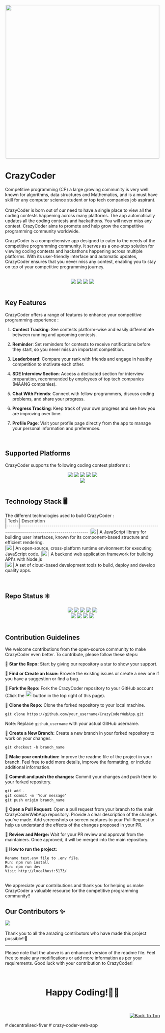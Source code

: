 <div id="top"></div>
 
 <p align="center">
 <img src="https://github.com/Yash-Parsana/CrazyCoderApp/assets/77839976/d9197945-46b2-4fe1-893b-a6bfe8f3477b" height= 500 width = 500 />
</p>

# CrazyCoder

Competitive programming (CP) a large growing community is very well known for algorithms, data structures and Mathematics, and is a must have skill for any computer science student or top tech companies job aspirant.<br>
<br>
CrazyCoder is born out of our need to have a single place to view all the coding contests happening across many platforms. The app automatically updates all the coding contests and hackathons. You will never miss any contest.
CrazyCoder aims to promote and help grow the competitive programming community worldwide.<br>

CrazyCoder is a comprehensive app designed to cater to the needs of the competitive programming community. It serves as a one-stop solution for viewing coding contests and hackathons happening across multiple platforms. With its user-friendly interface and automatic updates, CrazyCoder ensures that you never miss any contest, enabling you to stay on top of your competitive programming journey.

<br>
<div align="center">
<img src="https://forthebadge.com/images/badges/built-by-developers.svg" />
<img src="https://forthebadge.com/images/badges/built-with-love.svg" />
<img src="https://forthebadge.com/images/badges/uses-brains.svg" />
<img src="https://forthebadge.com/images/badges/powered-by-responsibility.svg" />
</div>
<br>
 
## Key Features

CrazyCoder offers a range of features to enhance your competitive programming experience :

1. **Contest Tracking**: See contests platform-wise and easily differentiate between running and upcoming contests.

2. **Reminder**: Set reminders for contests to receive notifications before they start, so you never miss an important competition.

3. **Leaderboard**: Compare your rank with friends and engage in healthy competition to motivate each other.

4. **SDE Interview Section**: Access a dedicated section for interview preparation, recommended by employees of top tech companies (MAANG companies).

5. **Chat With Friends**: Connect with fellow programmers, discuss coding problems, and share your progress.

6. **Progress Tracking**: Keep track of your own progress and see how you are improving over time.

7. **Profile Page**: Visit your profile page directly from the app to manage your personal information and preferences.

<br>

## Supported Platforms

CrazyCoder supports the following coding contest platforms :
<br>
<div align="center">
 <img src ="https://img.shields.io/badge/-LeetCode-E55807?style=for-the-badge&logo=LeetCode&logoColor=black">
 <img src="https://img.shields.io/badge/Codechef-%23B92B27.svg?&style=for-the-badge&logo=Codechef&logoColor=white">
 <img src="https://img.shields.io/badge/Codeforces-445f9d?style=for-the-badge&logo=Codeforces&logoColor=white">
 <img src ="https://img.shields.io/badge/HackerEarth-%232C3454.svg?&style=for-the-badge&logo=HackerEarth&logoColor=Blue">
 <img src ="https://img.shields.io/badge/-Hackerrank-2EC866?style=for-the-badge&logo=HackerRank&logoColor=white">
 <br>
 <img src="https://img.shields.io/badge/Atcoder-47A992.svg?&style=for-the-badge&logo=Atcoder&logoColor=white">
</div><br>

## Technology Stack 🖥️

The different technologies used to build CrazyCoder :
<br>
| Tech | Description                                                                                                                                                           
|------|----------------------------------------------------------------------------------------------------------------
|<img src="https://shields.io/badge/react-black?logo=react&style=for-the-badge">    | A JavaScript library for building user interfaces, known for its component-based structure and efficient rendering.              
|<img src="https://img.shields.io/badge/Node.js-43853D?style=for-the-badge&logo=node.js&logoColor=white">    | An open-source, cross-platform runtime environment for executing JavaScript code.
|<img src="https://img.shields.io/badge/Express.js-11009E?style=for-the-badge">   | A backend web application framework for building API's with Node.js                                                                            
|<img src="https://img.shields.io/badge/Firebase-E76161?style=for-the-badge&logo=Firebase&logoColor=white">   | A set of cloud-based development tools to build, deploy and develop quality apps.

<br>

## Repo Status ✳️
<div align="center">
 <img src="https://img.shields.io/github/repo-size/Yash-Parsana/CrazyCoderWebApp?style=for-the-badge" />
	<img src="https://img.shields.io/github/stars/Yash-Parsana/CrazyCoderWebApp?style=for-the-badge&color=FBCB0A" />
	<img src="https://img.shields.io/github/forks/Yash-Parsana/CrazyCoderWebApp?style=for-the-badge&color=00C4FF" />
	<img src="https://img.shields.io/github/contributors/Yash-Parsana/CrazyCoderWebApp?style=for-the-badge&color=FF5DA2" />
 <img src="https://img.shields.io/github/last-commit/Yash-Parsana/CrazyCoderWebApp?style=for-the-badge&color=54B435" />
<br>
	<img src="https://img.shields.io/github/issues/Yash-Parsana/CrazyCoderWebApp?style=for-the-badge&color=green" />
	<img src="https://img.shields.io/github/issues-closed/Yash-Parsana/CrazyCoderWebApp?style=for-the-badge&color=FF5403" />
	<img src="https://img.shields.io/github/issues-pr/Yash-Parsana/CrazyCoderWebApp.svg?style=for-the-badge&color=green" />
	<img src="https://img.shields.io/github/issues-pr-closed/Yash-Parsana/CrazyCoderWebApp?style=for-the-badge&color=FF5403" />
</div><br>

## Contribution Guidelines

We welcome contributions from the open-source community to make CrazyCoder even better. To contribute, please follow these steps:
 
 :pushpin: <b>Star the Repo:</b> Start by giving our repository a star to show your support.
 
 :pushpin: <b>Find or Create an Issue:</b> Browse the existing issues or create a new one if you have a suggestion or find a bug.

 :pushpin: <b>Fork the Repo:</b> Fork the CrazyCoder repository to your GitHub account (Click the <a href="https://github.com/Yash-Parsana/CrazyCoderWebApp/fork"><img src="https://i.imgur.com/G4z1kEe.png" height="21" width="21"></a> button in the top right of this page).
 
 :pushpin: <b>Clone the Repo:</b> Clone the forked repository to your local machine.
 ```markdown
 git clone https://github.com/your_username/CrazyCoderWebApp.git
 ```
 Note: Replace `github_username` with your actual GitHub username.
 
 :pushpin: <b>Create a New Branch:</b> Create a new branch in your forked repository to work on  your changes.
 ```markdown
 git checkout -b branch_name
 ```

 :pushpin: <b>Make your contribution:</b> Improve the readme file of the project in your branch.  Feel free to add more details, improve the formatting, or include additional information.
 
 :pushpin: <b>Commit and push the changes:</b> Commit your changes and push them to your forked  repository.
 ```markdown
 git add .
 git commit -m 'Your message'
 git push origin branch_name
 ```
 
 :pushpin: <b>Open a Pull Request:</b> Open a pull request from your branch to the main CrazyCoderWebApp repository. Provide a clear description of the changes you've made. Add screenshots or screen captures to your Pull Request to help us understand the effects of the changes proposed in your PR.

:pushpin: <b>Review and Merge:</b> Wait for your PR review and approval from the maintainers.
Once approved, it will be merged into the main repository.

:pushpin: <b>How to run the project:</b>
```
Rename test.env file to .env file.
Run: npm run install
Run: npm run dev
Visit http://localhost:5173/
```

<br>
We appreciate your contributions and thank you for helping us make CrazyCoder a valuable resource for the competitive programming community!!

## Our Contributors ✨
<a href="https://github.com/Yash-Parsana/CrazyCoderWebApp/graphs/contributors">
  <img align="center" src="https://contrib.rocks/image?max=100&repo=Yash-Parsana/CrazyCoderWebApp" />
</a> 
<br><br>
Thank you to all the amazing contributors who have made this project possible!!💝

---

Please note that the above is an enhanced version of the readme file. Feel free to make any modifications or add more information as per your requirements. Good luck with your contribution to CrazyCoder!

<br>
<h1 align=center>Happy Coding!👨‍💻 </h1>
<br>
<p align="right"><a href="#top"><img src="https://img.shields.io/badge/Move%20to%20top-Blue?style=plastic" alt="Back To Top"></a></p>
# decentralised-fiver
# crazy-coder-web-app
